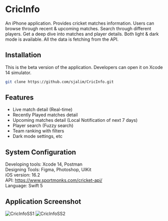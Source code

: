 # CricInfo

An iPhone application. Provides cricket matches information. Users can browse through recent & upcoming matches. Search through different players. Get a deep dive into matches and player details. Both light & dark mode is available. All the data is fetching from the API.

## Installation
This is the beta version of the application. Developers can open it on Xcode 14 simulator.

```bash
git clone https://github.com/sjalim/CricInfo.git
```

## Features
- Live match detail (Real-time)
- Recently Played matches detail
- Upcoming matches detail (Local Notification of next 7 days)
- Player search (Fuzzy search)
- Team ranking with filters
- Dark mode settings, etc

## System Configuration
Developing tools: Xcode 14, Postman  
Designing Tools: Figma, Photoshop, UIKit  
iOS version: 16.2  
API: https://www.sportmonks.com/cricket-api/  
Language: Swift 5  


## Application Screenshot 
![CricInfoSS1](https://user-images.githubusercontent.com/40640156/222655596-c21da482-bd53-4cb8-8403-bd6272f49fb0.png)
![CricInfoSS2](https://user-images.githubusercontent.com/40640156/222655613-f33081f2-bea3-419c-9379-23fc2a70e2be.png)
